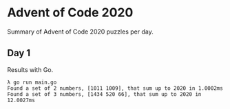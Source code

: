 # Advent of Code 2020

Summary of Advent of Code 2020 puzzles per day.

## Day 1

Results with Go.
```
λ go run main.go
Found a set of 2 numbers, [1011 1009], that sum up to 2020 in 1.0002ms
Found a set of 3 numbers, [1434 520 66], that sum up to 2020 in 12.0027ms
```
